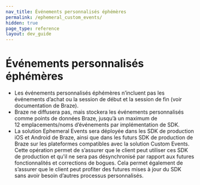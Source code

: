 ```yaml
---
nav_title: Événements personnalisés éphémères
permalink: /ephemeral_custom_events/
hidden: true
page_type: reference
layout: dev_guide
---
```


# Événements personnalisés éphémères

- Les événements personnalisés éphémères n’incluent pas les événements d’achat ou la session de début et la session de fin (voir documentation de Braze).
- Braze ne diffusera pas, mais stockera les événements personnalisés comme points de données Braze, jusqu’à un maximum de 12 emplacements/noms d’événements par implémentation de SDK.
- La solution Ephemeral Events sera déployée dans les SDK de production iOS et Android de Braze, ainsi que dans les futurs SDK de production de Braze sur les plateformes compatibles avec la solution Custom Events. Cette opération permet de s’assurer que le client peut utiliser ces SDK de production et qu'il ne sera pas désynchronisé par rapport aux futures fonctionnalités et corrections de bogues. Cela permet également de s’assurer que le client peut profiter des futures mises à jour du SDK sans avoir besoin d’autres processus personnalisés.
<!--
Keep this doc available on the docs site with the above permalink until 1/21/2026. This feature was built as a one-off page for a customer. Reach out to Rod Amies with questions, if needed.
-->
